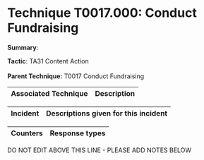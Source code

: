 # Technique T0017.000: Conduct Fundraising

**Summary**: 

**Tactic**: TA31 Content Action <br><br>**Parent Technique:** T0017 Conduct Fundraising


| Associated Technique | Description |
| --------- | ------------------------- |



| Incident | Descriptions given for this incident |
| -------- | -------------------- |



| Counters | Response types |
| -------- | -------------- |


DO NOT EDIT ABOVE THIS LINE - PLEASE ADD NOTES BELOW